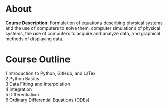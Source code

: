 # About

**Course Description:** Formulation of equations describing physical systems and the use of computers to solve them, computer simulations of physical systems, the use of computers to acquire and analyze data, and graphical methods of displaying data.

# Course Outline
1 Introduction to Python, GitHub, and LaTex  
2 Python Basics  
3 Data Fitting and Interpolation  
4 Integration  
5 Differentiation  
6 Ordinary Differential Equations (ODEs)
